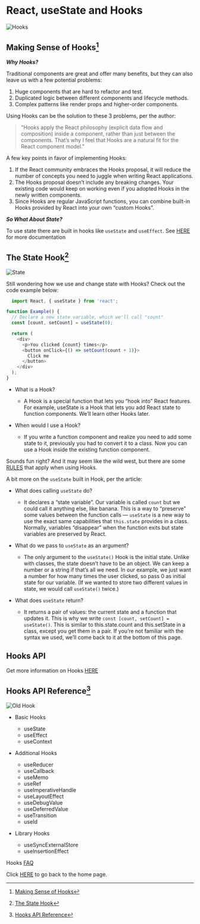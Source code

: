 # React, useState and Hooks

![Hooks](https://encrypted-tbn0.gstatic.com/images?q=tbn:ANd9GcRyCbFb2xatcFXrfvaYo6VrPFAC4QOjvJgAyA&usqp=CAU)

## Making Sense of Hooks[^1]

_**Why Hooks?**_

Traditional components are great and offer many benefits, but they can also leave us with a few potential problems:

1. Huge components that are hard to refactor and test.
2. Duplicated logic between different components and lifecycle methods.
3. Complex patterns like render props and higher-order components.

Using Hooks can be the solution to these 3 problems, per the author:

> "Hooks apply the React philosophy (explicit data flow and composition) inside a component, rather than just between the components. That’s why I feel that Hooks are a natural fit for the React component model."

A few key points in favor of implementing Hooks:

1. If the React community embraces the Hooks proposal, it will reduce the number of concepts you need to juggle when writing React applications.
2. The Hooks proposal doesn’t include any breaking changes. Your existing code would keep on working even if you adopted Hooks in the newly written components.
3. Since Hooks are regular JavaScript functions, you can combine built-in Hooks provided by React into your own “custom Hooks”.

_**So What About State?**_

To use state there are built in hooks like `useState` and `useEffect`.  See [HERE](https://reactjs.org/docs/hooks-overview.html) for more documentation

## The State Hook[^2]

![State](https://encrypted-tbn0.gstatic.com/images?q=tbn:ANd9GcSPMmvRwEIk8vZVZnTimV64S4px0SaGmj6fZw&usqp=CAU)

Still wondering how we use and change state with Hooks?  Check out the code example below:

```JavaScript
  import React, { useState } from 'react';

function Example() {
  // Declare a new state variable, which we'll call "count"
  const [count, setCount] = useState(0);

  return (
    <div>
      <p>You clicked {count} times</p>
      <button onClick={() => setCount(count + 1)}>
        Click me
      </button>
    </div>
  );
}
```

- What is a Hook?
  - A Hook is a special function that lets you “hook into” React features. For example, useState is a Hook that lets you add React state to function components. We’ll learn other Hooks later.

- When would I use a Hook?
  - If you write a function component and realize you need to add some state to it, previously you had to convert it to a class. Now you can use a Hook inside the existing function component.

Sounds fun right?  And it may seem like the wild west, but there are some [RULES](https://reactjs.org/docs/hooks-rules.html) that apply when using Hooks.

A bit more on the `useState` built in Hook, per the article:

- What does calling `useState` do?
  - It declares a “state variable”. Our variable is called `count` but we could call it anything else, like banana. This is a way to “preserve” some values between the function calls — `useState` is a new way to use the exact same capabilities that `this.state` provides in a class. Normally, variables “disappear” when the function exits but state variables are preserved by React.

- What do we pass to `useState` as an argument?
  - The only argument to the `useState()` Hook is the initial state. Unlike with classes, the state doesn’t have to be an object. We can keep a number or a string if that’s all we need. In our example, we just want a number for how many times the user clicked, so pass 0 as initial state for our variable. (If we wanted to store two different values in state, we would call `useState()` twice.)

- What does `useState` return?
  - It returns a pair of values: the current state and a function that updates it. This is why we write `const [count, setCount] = useState()`. This is similar to this.state.count and this.setState in a class, except you get them in a pair. If you’re not familiar with the syntax we used, we’ll come back to it at the bottom of this page.

## Hooks API

Get more information on Hooks [HERE](https://reactjs.org/docs/hooks-overview.html)

## Hooks API Reference[^3]

![Old Hook](https://encrypted-tbn0.gstatic.com/images?q=tbn:ANd9GcTsjud6pFhfaDKmLprmuH0c2mLn8Bsrm6H8UA&usqp=CAU)

- Basic Hooks

  - useState
  - useEffect
  - useContext
- Additional Hooks

  - useReducer
  - useCallback
  - useMemo
  - useRef
  - useImperativeHandle
  - useLayoutEffect
  - useDebugValue
  - useDeferredValue
  - useTransition
  - useId

- Library Hooks

  - useSyncExternalStore
  - useInsertionEffect

Hooks [FAQ](https://reactjs.org/docs/hooks-faq.html)

Click [HERE](README.md) to go back to the home page.

[^1]: [Making Sense of Hooks](https://medium.com/@dan_abramov/making-sense-of-react-hooks-fdbde8803889)

[^2]: [The State Hook](https://reactjs.org/docs/hooks-state.html)

[^3]: [Hooks API Reference](https://reactjs.org/docs/hooks-reference.html)
